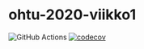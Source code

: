 # ohtu-2020-viikko1

![GitHub Actions](https://github.com/kafenoir/ohtu-2020-viikko1/workflows/Java%20CI%20with%20Gradle/badge.svg)
[![codecov](https://codecov.io/gh/kafenoir/ohtu-2020-viikko1/branch/main/graph/badge.svg?token=VCOLPS2AFU)](undefined)
